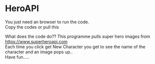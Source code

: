 # HeroAPI 
You just need an browser to run the code.   
Copy the codes or pull this       

What does the code do??
This programme pulls super hero images from 
https://www.superheroapi.com   
Each time you click get New Character you get to see the name of the character and an image pops up..    
Have fun..... 

